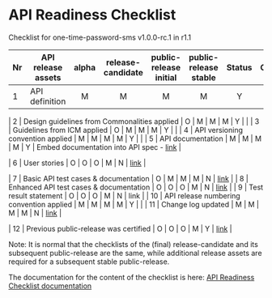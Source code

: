 # API Readiness Checklist

Checklist for one-time-password-sms v1.0.0-rc.1 in r1.1


| Nr | API release assets  | alpha | release-candidate |  public-release<br>initial | public-release<br> stable | Status | Comments |
|----|----------------------------------------------|:-----:|:-----------------:|:-------:|:------:|:----:|:----:|
|  1 | API definition                               |   M   |         M         |    M    |    M   |   Y   | [link](/code/API_definitions/one-time-password-sms.yaml) |

|  2 | Design guidelines from Commonalities applied |   O   |         M         |    M    |    M   |  Y    |      |
|  3 | Guidelines from ICM applied                  |   O   |         M         |    M    |    M   |   Y   |      |
|  4 | API versioning convention applied            |   M   |         M         |    M    |    M   |   Y   |      |
|  5 | API documentation                            |   M   |         M         |    M    |    M   |   Y   | Embed documentation into API spec - [link](/code/API_definitions/one-time-password-sms.yaml)  |

|  6 | User stories                                 |   O   |         O         |    O    |    M   |   N   | [link](/documentation/API_documentation/OTPValidationAPI_User_Story.md) |

|  7 | Basic API test cases & documentation         |   O   |         M         |    M    |    M   |   N   | [link](code/Test_Definitions/OTPvalidationAPI.feature) |
|  8 | Enhanced API test cases & documentation      |   O   |         O         |    O    |    M   |   N   | [link](code/Test_Definitions/OTPvalidationAPI.feature) |
|  9 | Test result statement                        |   O   |         O         |    O    |    M   |   N   | link |
| 10 | API release numbering convention applied     |   M   |         M         |    M    |    M   |   Y   |      |
| 11 | Change log updated                           |   M   |         M         |    M    |    M   |   N   | [link](/CHANGELOG.md) |

| 12 | Previous public-release was certified        |   O   |         O         |    O    |    M   |   Y   |  [link](https://www.open-gateway.com/operators-map)    |




Note: It is normal that the checklists of the (final) release-candidate and its subsequent public-release are the same, while additional release assets are required for a subsequent stable public-release.

The documentation for the content of the checklist is here: [API Readiness Checklist documentation](https://wiki.camaraproject.org/x/AgAVAQ#APIReleaseProcess-APIreadinesschecklist)
